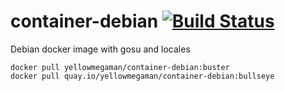 # container-debian <a href="https://github.com/yellowmegaman/container-debian/actions"><img src="https://github.com/yellowmegaman/container-debian/workflows/container/badge.svg" alt="Build Status"></a>

Debian docker image with gosu and locales

```
docker pull yellowmegaman/container-debian:buster
docker pull quay.io/yellowmegaman/container-debian:bullseye
```
